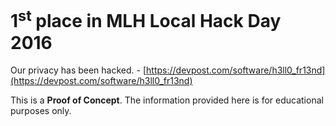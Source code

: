 # 1<sup>st</sup> place in MLH Local Hack Day 2016
Our privacy has been hacked. - [https://devpost.com/software/h3ll0_fr13nd](https://devpost.com/software/h3ll0_fr13nd)

This is a **Proof of Concept**. The information provided here is for educational purposes only.
